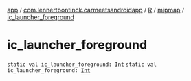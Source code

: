 [app](../../../index.md) / [com.lennertbontinck.carmeetsandroidapp](../../index.md) / [R](../index.md) / [mipmap](index.md) / [ic_launcher_foreground](./ic_launcher_foreground.md)

# ic_launcher_foreground

`static val ic_launcher_foreground: `[`Int`](https://kotlinlang.org/api/latest/jvm/stdlib/kotlin/-int/index.html)
`static val ic_launcher_foreground: `[`Int`](https://kotlinlang.org/api/latest/jvm/stdlib/kotlin/-int/index.html)